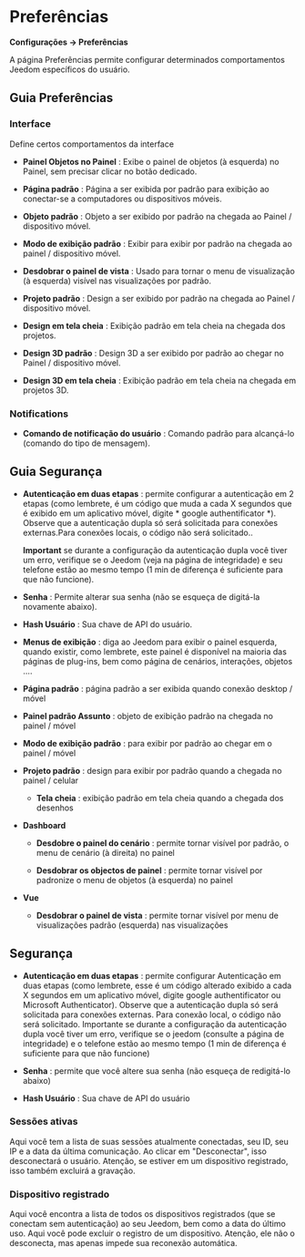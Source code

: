 # Preferências
**Configurações → Preferências**

A página Preferências permite configurar determinados comportamentos Jeedom específicos do usuário.

## Guia Preferências

### Interface

Define certos comportamentos da interface

- **Painel Objetos no Painel** : Exibe o painel de objetos (à esquerda) no Painel, sem precisar clicar no botão dedicado.
- **Página padrão** : Página a ser exibida por padrão para exibição ao conectar-se a computadores ou dispositivos móveis.
- **Objeto padrão** : Objeto a ser exibido por padrão na chegada ao Painel / dispositivo móvel.

- **Modo de exibição padrão** : Exibir para exibir por padrão na chegada ao painel / dispositivo móvel.
- **Desdobrar o painel de vista** : Usado para tornar o menu de visualização (à esquerda) visível nas visualizações por padrão.

- **Projeto padrão** : Design a ser exibido por padrão na chegada ao Painel / dispositivo móvel.
- **Design em tela cheia** : Exibição padrão em tela cheia na chegada dos projetos.

- **Design 3D padrão** : Design 3D a ser exibido por padrão ao chegar no Painel / dispositivo móvel.
- **Design 3D em tela cheia** : Exibição padrão em tela cheia na chegada em projetos 3D.

### Notifications

- **Comando de notificação do usuário** : Comando padrão para alcançá-lo (comando do tipo de mensagem).

## Guia Segurança

- **Autenticação em duas etapas** : permite configurar a autenticação em 2 etapas (como lembrete, é um código que muda a cada X segundos que é exibido em um aplicativo móvel, digite * google authentificator *). Observe que a autenticação dupla só será solicitada para conexões externas.Para conexões locais, o código não será solicitado..

  **Important** se durante a configuração da autenticação dupla você tiver um erro, verifique se o Jeedom (veja na página de integridade) e seu telefone estão ao mesmo tempo (1 min de diferença é suficiente para que não funcione).

- **Senha** : Permite alterar sua senha (não se esqueça de digitá-la novamente abaixo).

- **Hash Usuário** : Sua chave de API do usuário.

-   **Menus de exibição** : diga ao Jeedom para exibir o painel
    esquerda, quando existir, como lembrete, este painel é
    disponível na maioria das páginas de plug-ins, bem como
    página de cenários, interações, objetos ....

-   **Página padrão** : página padrão a ser exibida quando
    conexão desktop / móvel

-   **Painel padrão Assunto** : objeto de exibição padrão
    na chegada no painel / móvel

-   **Modo de exibição padrão** : para exibir por padrão ao chegar em
    o painel / móvel

-   **Projeto padrão** : design para exibir por padrão quando
    a chegada no painel / celular

    -   **Tela cheia** : exibição padrão em tela cheia quando
        a chegada dos desenhos

-   **Dashboard**

    -   **Desdobre o painel do cenário** : permite tornar visível
        por padrão, o menu de cenário (à direita) no painel

    -   **Desdobrar os objectos de painel** : permite tornar visível por
        padronize o menu de objetos (à esquerda) no painel

-   **Vue**

    -   **Desdobrar o painel de vista** : permite tornar visível por
        menu de visualizações padrão (esquerda) nas visualizações

Segurança
--------

-   **Autenticação em duas etapas** : permite configurar
    Autenticação em duas etapas (como lembrete, esse é um código alterado
    exibido a cada X segundos em um aplicativo móvel, digite
    google authentificator ou Microsoft Authenticator). Observe que a autenticação dupla só será solicitada para conexões externas. Para conexão local, o código não será solicitado. Importante se durante a configuração da autenticação dupla você tiver um erro, verifique se o jeedom (consulte a página de integridade) e o telefone estão ao mesmo tempo (1 min de diferença é suficiente para que não funcione)

-   **Senha** : permite que você altere sua senha (não
    esqueça de redigitá-lo abaixo)

-   **Hash Usuário** : Sua chave de API do usuário


### Sessões ativas

Aqui você tem a lista de suas sessões atualmente conectadas, seu ID, seu IP e a data da última comunicação. Ao clicar em "Desconectar", isso desconectará o usuário. Atenção, se estiver em um dispositivo registrado, isso também excluirá a gravação.

### Dispositivo registrado

Aqui você encontra a lista de todos os dispositivos registrados (que se conectam sem autenticação) ao seu Jeedom, bem como a data do último uso.
Aqui você pode excluir o registro de um dispositivo. Atenção, ele não o desconecta, mas apenas impede sua reconexão automática.
